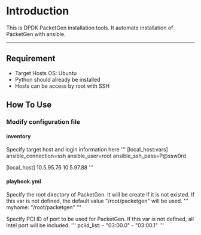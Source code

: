 Introduction
===========================
This is DPDK PacketGen installation tools. It automate installation of PacketGen with ansible. 


****

## Requirement
- Target Hosts OS: Ubuntu
- Python should already be installed
- Hosts can be access by root with SSH


## How To Use
### Modify configuration file
#### inventory
Specify target host and login information here
'''
[local_host:vars]
ansible_connection=ssh
ansible_user=root
ansible_ssh_pass=P@ssw0rd

[local_host]
10.5.95.76
10.5.97.88
'''

#### playbook.yml
Specify the root directory of PacketGen. It will be create if it is not existed. If this var is not defined, the default value "/root/packetgen" will be used.
'''
myhome: "/root/packetgen"
'''

Specify PCI ID of port to be used for PacketGen. If this var is not defined, all Intel port will be included.
'''
pciid_list:
	- "03:00.0"
	- "03:00.1"
'''


